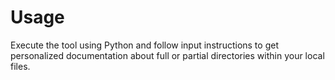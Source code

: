 # Usage
Execute the tool using Python and follow input instructions to get personalized documentation about full or partial directories within your local files.
